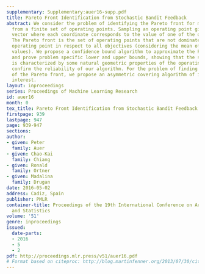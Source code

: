 ```yaml
---
supplementary: Supplementary:auer16-supp.pdf
title: Pareto Front Identification from Stochastic Bandit Feedback
abstract: We consider the problem of identifying the Pareto front for multiple objectives
  from a finite set of operating points. Sampling an operating point gives a random
  vector where each coordinate corresponds to the value of one of the objectives.
  The Pareto front is the set of operating points that are not dominated by any other
  operating point in respect to all objectives (considering the mean of their objective
  values). We propose a confidence bound algorithm to approximate the Pareto front,
  and prove problem specific lower and upper bounds, showing that the sample complexity
  is characterized by some natural geometric properties of the operating points. Experiments
  confirm the reliability of our algorithm. For the problem of finding a sparse cover
  of the Pareto front, we propose an asymmetric covering algorithm of independent
  interest.
layout: inproceedings
series: Proceedings of Machine Learning Research
id: auer16
month: 0
tex_title: Pareto Front Identification from Stochastic Bandit Feedback
firstpage: 939
lastpage: 947
page: 939-947
sections: 
author:
- given: Peter
  family: Auer
- given: Chao-Kai
  family: Chiang
- given: Ronald
  family: Ortner
- given: Madalina
  family: Drugan
date: 2016-05-02
address: Cadiz, Spain
publisher: PMLR
container-title: Proceedings of the 19th International Conference on Artificial Intelligence
  and Statistics
volume: '51'
genre: inproceedings
issued:
  date-parts:
  - 2016
  - 5
  - 2
pdf: http://proceedings.mlr.press/v51/auer16.pdf
# Format based on citeproc: http://blog.martinfenner.org/2013/07/30/citeproc-yaml-for-bibliographies/
---
```

